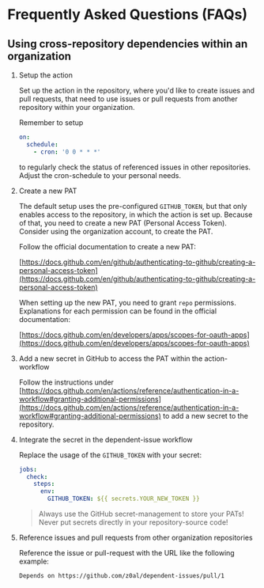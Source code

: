 # Frequently Asked Questions (FAQs)

## Using cross-repository dependencies within an organization

1. Setup the action
   
    Set up the action in the repository, where you'd like to create issues and pull requests, that need to use issues or pull requests from another repository within your organization.
   
    Remember to setup
    ```yml
    on:
      schedule:
        - cron: '0 0 * * *'
     ```
    to regularly check the status of referenced issues in other repositories. Adjust the cron-schedule to your personal needs.

2. Create a new PAT
   
    The default setup uses the pre-configured `GITHUB_TOKEN`, but that only enables access to the repository, in which the action is set up.
    Because of that, you need to create a new PAT (Personal Access Token). Consider using the organization account, to create the PAT.

    Follow the official documentation to create a new PAT:

    [https://docs.github.com/en/github/authenticating-to-github/creating-a-personal-access-token](https://docs.github.com/en/github/authenticating-to-github/creating-a-personal-access-token)

    When setting up the new PAT, you need to grant `repo` permissions. Explanations for each permission can be found in the official documentation:

    [https://docs.github.com/en/developers/apps/scopes-for-oauth-apps](https://docs.github.com/en/developers/apps/scopes-for-oauth-apps)

3. Add a new secret in GitHub to access the PAT within the action-workflow

    Follow the instructions under [https://docs.github.com/en/actions/reference/authentication-in-a-workflow#granting-additional-permissions](https://docs.github.com/en/actions/reference/authentication-in-a-workflow#granting-additional-permissions) to add a new secret to the repository.

4. Integrate the secret in the dependent-issue workflow

    Replace the usage of the `GITHUB_TOKEN` with your secret:

    ```yml
    jobs:
      check:
        steps:
          env:
            GITHUB_TOKEN: ${{ secrets.YOUR_NEW_TOKEN }}
    ```

    > Always use the GitHub secret-management to store your PATs! Never put secrets directly in your repository-source code!

5. Reference issues and pull requests from other organization repositories

    Reference the issue or pull-request with the URL like the following example:

    ```md
    Depends on https://github.com/z0al/dependent-issues/pull/1
    ```
